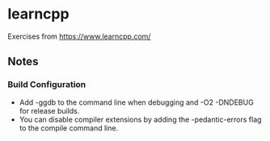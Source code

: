 # learncpp
Exercises from https://www.learncpp.com/

## Notes
### Build Configuration
- Add -ggdb to the command line when debugging and -O2 -DNDEBUG for release builds.
- You can disable compiler extensions by adding the -pedantic-errors flag to the compile command line.
